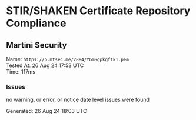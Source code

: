 # STIR/SHAKEN Certificate Repository Compliance

## Martini Security

Name: `https://p.mtsec.me/2884/YGmSgpkgftk1.pem`\
Tested At: 26 Aug 24 17:53 UTC\
Time: 117ms

### Issues

no warning, or error, or notice date level issues were found

Generated: 26 Aug 24 18:03 UTC